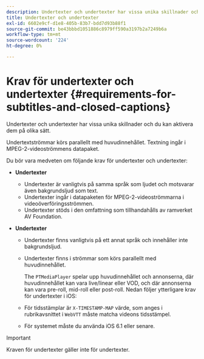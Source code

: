 ```yaml
---
description: Undertexter och undertexter har vissa unika skillnader och du kan aktivera dem på olika sätt.
title: Undertexter och undertexter
exl-id: 6602e9cf-d1e8-405b-83b7-bdd7d93b88f1
source-git-commit: be43bbbd1051886c8979ff590a3197b2a7249b6a
workflow-type: tm+mt
source-wordcount: '224'
ht-degree: 0%

---
```


# Krav för undertexter och undertexter {#requirements-for-subtitles-and-closed-captions}

Undertexter och undertexter har vissa unika skillnader och du kan aktivera dem på olika sätt.

Undertextströmmar körs parallellt med huvudinnehållet. Textning ingår i MPEG-2-videoströmmens datapaket.

Du bör vara medveten om följande krav för undertexter och undertexter:

* **Undertexter**

   * Undertexter är vanligtvis på samma språk som ljudet och motsvarar även bakgrundsljud som text.
   * Undertexter ingår i datapaketen för MPEG-2-videoströmmarna i videoöverföringsströmmen.
   * Undertexter stöds i den omfattning som tillhandahålls av ramverket AV Foundation.

* **Undertexter**

   * Undertexter finns vanligtvis på ett annat språk och innehåller inte bakgrundsljud.
   * Undertexter finns i strömmar som körs parallellt med huvudinnehållet.

      The `PTMediaPlayer` spelar upp huvudinnehållet och annonserna, där huvudinnehållet kan vara live/linear eller VOD, och där annonserna kan vara pre-roll, mid-roll eller post-roll.
   Nedan följer ytterligare krav för undertexter i iOS:

   * För tidsstämplar är `X-TIMESTAMP-MAP` värde, som anges i rubrikavsnittet i `WebVTT` måste matcha videons tidsstämpel.

   * För systemet måste du använda iOS 6.1 eller senare.


>[!IMPORTANT]
>
>Kraven för undertexter gäller inte för undertexter.
